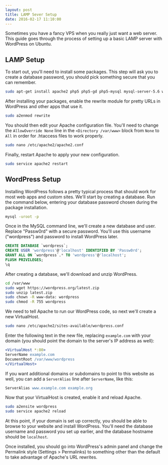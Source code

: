 ```yaml
---
layout: post
title: LAMP Sever Setup
date: 2016-02-17 11:10:00
---
```


Sometimes you have a fancy VPS when you really just want a web server. This guide goes through the process of setting up a basic LAMP server with WordPress on Ubuntu.

## LAMP Setup

To start out, you'll need to install some packages. This step will ask you to create a database password, you should pick something secure that you can remember.

```bash
sudo apt-get install apache2 php5 php5-gd php5-mysql mysql-server-5.6 wget
```

After installing your packages, enable the rewrite module for pretty URLs in WordPress and other apps that use it.

```bash
sudo a2enmod rewrite
```

You should then edit your Apache configuration file. You'll need to change the `AllowOverride None` line in the `<Directory /var/www>` block from `None` to `All` in order for .htaccess files to work properly.

```bash
sudo nano /etc/apache2/apache2.conf
```

Finally, restart Apache to apply your new configuration.

```bash
sudo service apache2 restart
```

## WordPress Setup

Installing WordPress follows a pretty typical process that should work for most web apps and custom sites. We'll start by creating a database. Run the command below, entering your database password chosen during the package installation.

```bash
mysql -uroot -p
```

Once in the MySQL command line, we'll create a new database and user. Replace "Passw0rd" with a secure password. You'll use this username ("wordpress") and password to install WordPress later.

```sql
CREATE DATABASE `wordpress`;
CREATE USER 'wordpress'@'localhost' IDENTIFIED BY 'Passw0rd';
GRANT ALL ON `wordpress`.* TO 'wordpress'@'localhost';
FLUSH PRIVILEGES;
\q
```

After creating a database, we'll download and unzip WordPress.

```bash
cd /var/www
sudo wget https://wordpress.org/latest.zip
sudo unzip latest.zip
sudo chown -R www-data: wordpress
sudo chmod -R 755 wordpress
```

We need to tell Apache to run our WordPress code, so next we'll create a new VirtualHost.

```bash
sudo nano /etc/apache2/sites-available/wordpress.conf
```

Enter the following text in the new file, replacing `example.com` with your domain (you should point the domain to the server's IP address as well):

```apache
<VirtualHost *:80>
ServerName example.com
DocumentRoot /var/www/wordpress
</VirtualHost>
```

If you want additional domains or subdomains to point to this website as well, you can add a `ServerAlias` line after `ServerName`, like this:

```apache
ServerAlias www.example.com example.org
```

Now that your VirtualHost is created, enable it and reload Apache.

```bash
sudo a2ensite wordpress
sudo service apache2 reload
```

At this point, if your domain is set up correctly, you should be able to browse to your website and install WordPress. You'll need the database username and password you set up earlier, and the database hostname should be `localhost`.

Once installed, you should go into WordPress's admin panel and change the Permalink style (Settings > Permalinks) to something other than the default to take advantage of Apache's URL rewrites.
